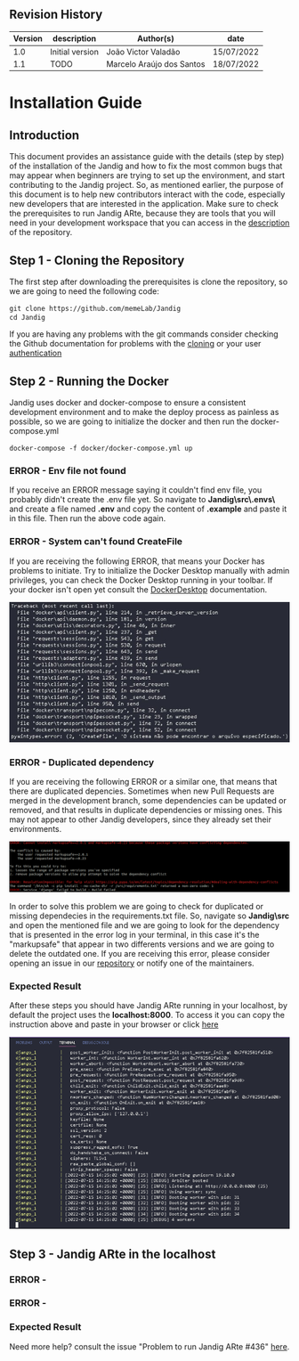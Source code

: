 ## Revision History
 
|Version | description| Author(s) | date |
|--------|------------|-----------|------|
|1.0|Initial version|João Victor Valadão|15/07/2022| 
|1.1|TODO|Marcelo Araújo dos Santos|18/07/2022| 


# Installation Guide

## Introduction 

This document provides an assistance guide with the details (step by step) of the installation of the Jandig and how to fix the most common bugs that may appear when beginners are trying to set up the environment, and start contributing to the Jandig project. So, as mentioned earlier, the purpose of this document is to help new contributors interact with the code, especially new developers that are interested in the application. Make sure to check the prerequisites to run Jandig ARte, because they are tools that you will need in your development workspace that you can access in the [description](http://memelab.com.br/jandig/README.md/) of the repository.

## Step 1 - Cloning the Repository

The first step after downloading the prerequisites is clone the repository, so we are going to need the following code:
```
git clone https://github.com/memeLab/Jandig
cd Jandig
```
If you are having any problems with the git commands consider checking the Github documentation for problems with the [cloning](https://docs.github.com/pt/repositories/creating-and-managing-repositories/troubleshooting-cloning-errors) or your user [authentication](https://docs.github.com/pt/account-and-profile/setting-up-and-managing-your-personal-account-on-github/managing-email-preferences/setting-your-commit-email-address)

## Step 2 - Running the Docker

Jandig uses docker and docker-compose to ensure a consistent development environment and to make the deploy process as painless as possible, so we are going to initialize the docker and then run the docker-compose.yml
```
docker-compose -f docker/docker-compose.yml up
```

### ERROR - Env file not found

If you receive an ERROR message saying it couldn't find env file, you probably didn't create the .env file yet. So navigate to **Jandig\src\\.envs\\** and create a file named **.env** and copy the content of **.example** and paste it in this file. Then run the above code again.

### ERROR - System can't found CreateFile
If you are receiving the following ERROR, that means your Docker has problems to initiate. Try to initialize the Docker Desktop manually with admin privileges, you can check the Docker Desktop running in your toolbar. If your docker isn't open yet consult the [DockerDesktop](https://docs.microsoft.com/pt-br/windows/wsl/tutorials/wsl-containers) documentation.

![env-file](./images/installation-guide-createFile.png)

### ERROR - Duplicated dependency
If you are receiving the following ERROR or a similar one, that means that there are duplicated depencies. Sometimes when new Pull Requests are merged in the development branch, some dependencies can be updated or removed, and that results in duplicate dependencies or missing ones. This may not appear to other Jandig developers, since they already set their environments. 

![env-file](./images/installation-guide-duplicate-dependency.png)

In order to solve this problem we are going to check for duplicated or missing dependecies in the requirements.txt file. So, navigate so **Jandig\src** and open the mentioned file and we are going to look for the dependency that is presented in the error log in your terminal, in this case it's the "markupsafe" that appear in two differents versions and we are going to delete the outdated one. If you are receiving this error, please consider opening an issue in our [repository](https://github.com/memeLab/Jandig) or notify one of the maintainers.

### Expected Result
After these steps you should have Jandig ARte running in your localhost, by default the project uses the **localhost:8000**. To access it you can copy the instruction above and paste in your browser or click [here](http://localhost:8000/)

![env-file](./images/installation-guide-terminal-expected.png)

## Step 3 - Jandig ARte in the localhost

### ERROR -
### ERROR -
### Expected Result

Need more help? consult the issue "Problem to run Jandig ARte #436" [here](https://github.com/memeLab/Jandig/issues/436).
